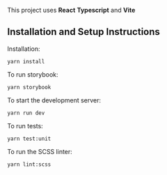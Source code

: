 This project uses **React** **Typescript** and **Vite**

## Installation and Setup Instructions

Installation:

`yarn install`

To run storybook:

`yarn storybook`

To start the development server:

`yarn run dev`

To run tests:

`yarn test:unit`

To run the SCSS linter:

`yarn lint:scss`
